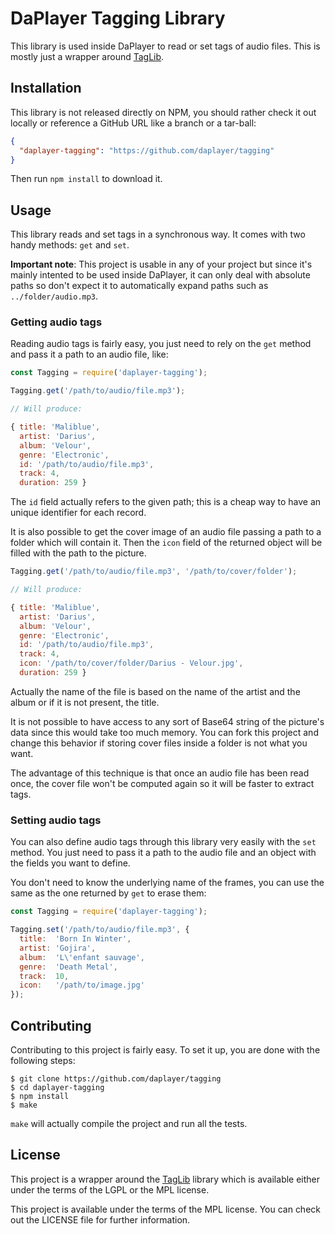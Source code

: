# DaPlayer Tagging Library

This library is used inside DaPlayer to read or set tags of audio files.
This is mostly just a wrapper around [TagLib](http://taglib.github.io).

## Installation

This library is not released directly on NPM, you should rather check
it out locally or reference a GitHub URL like a branch or a tar-ball:

~~~json
{
  "daplayer-tagging": "https://github.com/daplayer/tagging"
}
~~~

Then run `npm install` to download it.

## Usage

This library reads and set tags in a synchronous way. It comes with two
handy methods: `get` and `set`.

**Important note**: This project is usable in any of your project but since it's
mainly intented to be used inside DaPlayer, it can only deal with absolute paths
so don't expect it to automatically expand paths such as `../folder/audio.mp3`.

### Getting audio tags

Reading audio tags is fairly easy, you just need to rely on the `get` method
and pass it a path to an audio file, like:

~~~javascript
const Tagging = require('daplayer-tagging');

Tagging.get('/path/to/audio/file.mp3');

// Will produce:

{ title: 'Maliblue',
  artist: 'Darius',
  album: 'Velour',
  genre: 'Electronic',
  id: '/path/to/audio/file.mp3',
  track: 4,
  duration: 259 }
~~~

The `id` field actually refers to the given path; this is a cheap way to have
an unique identifier for each record.

It is also possible to get the cover image of an audio file passing a path to
a folder which will contain it. Then the `icon` field of the returned object
will be filled with the path to the picture.

~~~javascript
Tagging.get('/path/to/audio/file.mp3', '/path/to/cover/folder');

// Will produce:

{ title: 'Maliblue',
  artist: 'Darius',
  album: 'Velour',
  genre: 'Electronic',
  id: '/path/to/audio/file.mp3',
  track: 4,
  icon: '/path/to/cover/folder/Darius - Velour.jpg',
  duration: 259 }
~~~

Actually the name of the file is based on the name of the artist and the album
or if it is not present, the title.

It is not possible to have access to any sort of Base64 string of the picture's
data since this would take too much memory. You can fork this project and change
this behavior if storing cover files inside a folder is not what you want.

The advantage of this technique is that once an audio file has been read once,
the cover file won't be computed again so it will be faster to extract tags.

### Setting audio tags

You can also define audio tags through this library very easily with the `set`
method. You just need to pass it a path to the audio file and an object with
the fields you want to define.

You don't need to know the underlying name of the frames, you can use the same
as the one returned by `get` to erase them:

~~~javascript
const Tagging = require('daplayer-tagging');

Tagging.set('/path/to/audio/file.mp3', {
  title:  'Born In Winter',
  artist: 'Gojira',
  album:  'L\'enfant sauvage',
  genre:  'Death Metal',
  track:  10,
  icon:   '/path/to/image.jpg'
});
~~~

## Contributing

Contributing to this project is fairly easy. To set it up, you are done with the
following steps:

~~~
$ git clone https://github.com/daplayer/tagging
$ cd daplayer-tagging
$ npm install
$ make
~~~

`make` will actually compile the project and run all the tests.

## License

This project is a wrapper around the [TagLib](http://taglib.github.io) library which
is available either under the terms of the LGPL or the MPL license.

This project is available under the terms of the MPL license. You can check out the
LICENSE file for further information.
